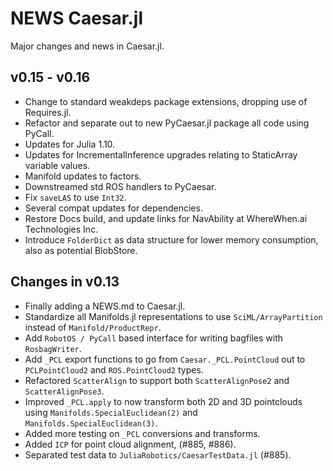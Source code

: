 # NEWS Caesar.jl

Major changes and news in Caesar.jl.

## v0.15 - v0.16

- Change to standard weakdeps package extensions, dropping use of Requires.jl.
- Refactor and separate out to new PyCaesar.jl package all code using PyCall.
- Updates for Julia 1.10.
- Updates for IncrementalInference upgrades relating to StaticArray variable values.
- Manifold updates to factors.
- Downstreamed std ROS handlers to PyCaesar.
- Fix `saveLAS` to use `Int32`.
- Several compat updates for dependencies.
- Restore Docs build, and update links for NavAbility at WhereWhen.ai Technologies Inc.
- Introduce `FolderDict` as data structure for lower memory consumption, also as potential BlobStore.

## Changes in v0.13

- Finally adding a NEWS.md to Caesar.jl.
- Standardize all Manifolds.jl representations to use `SciML/ArrayPartition` instead of `Manifold/ProductRepr`.
- Add `RobotOS / PyCall` based interface for writing bagfiles with `RosbagWriter`.
- Add `_PCL` export functions to go from `Caesar._PCL.PointCloud` out to `PCLPointCloud2` and `ROS.PointCloud2` types.
- Refactored `ScatterAlign` to support both `ScatterAlignPose2` and `ScatterAlignPose3`.
- Improved `_PCL.apply` to now transform both 2D and 3D pointclouds using `Manifolds.SpecialEuclidean(2)` and `Manifolds.SpecialEuclidean(3)`.
- Added more testing on `_PCL` conversions and transforms.
- Added `ICP` for point cloud alignment, (#885, #886).
- Separated test data to `JuliaRobotics/CaesarTestData.jl` (#885).
